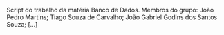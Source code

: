 Script do trabalho da matéria Banco de Dados.
Membros do grupo: João Pedro Martins; Tiago Souza de Carvalho; João Gabriel Godins dos Santos Souza; [...]
